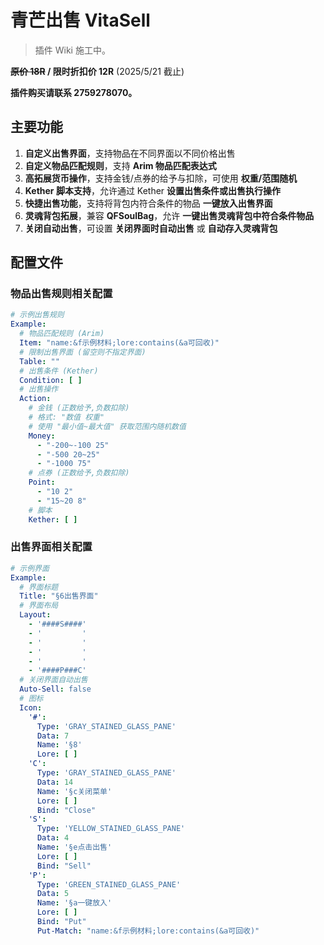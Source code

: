 # 青芒出售 VitaSell

> 插件 Wiki 施工中。

**~~原价 18R~~ / 限时折扣价 12R** (2025/5/21 截止)

**插件购买请联系 2759278070。**

## 主要功能

1. **自定义出售界面**，支持物品在不同界面以不同价格出售
2. **自定义物品匹配规则**，支持 **Arim 物品匹配表达式**
3. **高拓展货币操作**，支持金钱/点券的给予与扣除，可使用 **权重/范围随机**
4. **Kether 脚本支持**，允许通过 Kether **设置出售条件或出售执行操作**
5. **快捷出售功能**，支持将背包内符合条件的物品 **一键放入出售界面**
6. **灵魂背包拓展**，兼容 **QFSoulBag**，允许 **一键出售灵魂背包中符合条件物品**
7. **关闭自动出售**，可设置 **关闭界面时自动出售** 或 **自动存入灵魂背包**

## 配置文件

### 物品出售规则相关配置

``` yaml
# 示例出售规则
Example:
  # 物品匹配规则 (Arim)
  Item: "name:&f示例材料;lore:contains(&a可回收)"
  # 限制出售界面 (留空则不指定界面)
  Table: ""
  # 出售条件 (Kether)
  Condition: [ ]
  # 出售操作
  Action:
    # 金钱 (正数给予,负数扣除)
    # 格式: "数值 权重"
    # 使用 "最小值~最大值" 获取范围内随机数值
    Money:
      - "-200~-100 25"
      - "-500 20~25"
      - "-1000 75"
    # 点券 (正数给予,负数扣除)
    Point:
      - "10 2"
      - "15~20 8"
    # 脚本
    Kether: [ ]
```

### 出售界面相关配置

``` yaml
# 示例界面
Example:
  # 界面标题
  Title: "§6出售界面"
  # 界面布局
  Layout:
    - '####S####'
    - '         '
    - '         '
    - '         '
    - '         '
    - '####P###C'
  # 关闭界面自动出售
  Auto-Sell: false
  # 图标
  Icon:
    '#':
      Type: 'GRAY_STAINED_GLASS_PANE'
      Data: 7
      Name: '§8'
      Lore: [ ]
    'C':
      Type: 'GRAY_STAINED_GLASS_PANE'
      Data: 14
      Name: '§c关闭菜单'
      Lore: [ ]
      Bind: "Close"
    'S':
      Type: 'YELLOW_STAINED_GLASS_PANE'
      Data: 4
      Name: '§e点击出售'
      Lore: [ ]
      Bind: "Sell"
    'P':
      Type: 'GREEN_STAINED_GLASS_PANE'
      Data: 5
      Name: '§a一键放入'
      Lore: [ ]
      Bind: "Put"
      Put-Match: "name:&f示例材料;lore:contains(&a可回收)"
```